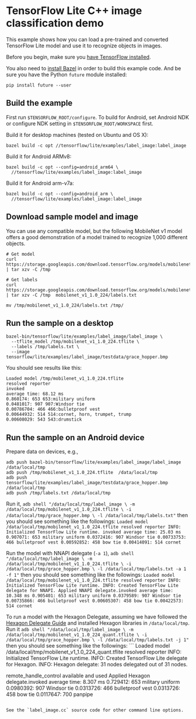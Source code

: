 # TensorFlow Lite C++ image classification demo

This example shows how you can load a pre-trained and converted TensorFlow Lite
model and use it to recognize objects in images.

Before you begin, make sure you
[have TensorFlow installed](https://www.tensorflow.org/install).

You also need to
[install Bazel](https://docs.bazel.build/versions/master/install.html) in order
to build this example code. And be sure you have the Python `future` module
installed:

```
pip install future --user
```

## Build the example

First run `$TENSORFLOW_ROOT/configure`. To build for Android, set Android NDK or
configure NDK setting in `$TENSORFLOW_ROOT/WORKSPACE` first.

Build it for desktop machines (tested on Ubuntu and OS X):

```
bazel build -c opt //tensorflow/lite/examples/label_image:label_image
```

Build it for Android ARMv8:

```
bazel build -c opt --config=android_arm64 \
  //tensorflow/lite/examples/label_image:label_image
```

Build it for Android arm-v7a:

```
bazel build -c opt --config=android_arm \
  //tensorflow/lite/examples/label_image:label_image
```

## Download sample model and image

You can use any compatible model, but the following MobileNet v1 model offers a
good demonstration of a model trained to recognize 1,000 different objects.

```
# Get model
curl https://storage.googleapis.com/download.tensorflow.org/models/mobilenet_v1_2018_02_22/mobilenet_v1_1.0_224.tgz | tar xzv -C /tmp

# Get labels
curl https://storage.googleapis.com/download.tensorflow.org/models/mobilenet_v1_1.0_224_frozen.tgz  | tar xzv -C /tmp  mobilenet_v1_1.0_224/labels.txt

mv /tmp/mobilenet_v1_1.0_224/labels.txt /tmp/
```

## Run the sample on a desktop

```
bazel-bin/tensorflow/lite/examples/label_image/label_image \
  --tflite_model /tmp/mobilenet_v1_1.0_224.tflite \
  --labels /tmp/labels.txt \
  --image tensorflow/lite/examples/label_image/testdata/grace_hopper.bmp
```

You should see results like this:

```
Loaded model /tmp/mobilenet_v1_1.0_224.tflite
resolved reporter
invoked
average time: 68.12 ms
0.860174: 653 653:military uniform
0.0481017: 907 907:Windsor tie
0.00786704: 466 466:bulletproof vest
0.00644932: 514 514:cornet, horn, trumpet, trump
0.00608029: 543 543:drumstick
```

## Run the sample on an Android device

Prepare data on devices, e.g.,

```
adb push bazel-bin/tensorflow/lite/examples/label_image/label_image  /data/local/tmp
adb push /tmp/mobilenet_v1_1.0_224.tflite  /data/local/tmp
adb push tensorflow/lite/examples/label_image/testdata/grace_hopper.bmp  /data/local/tmp
adb push /tmp/labels.txt /data/local/tmp
```

Run it,
`adb shell "/data/local/tmp/label_image \ -m /data/local/tmp/mobilenet_v1_1.0_224.tflite \ -i /data/local/tmp/grace_hopper.bmp \ -l /data/local/tmp/labels.txt"`
then you should see something like the followings:
`Loaded model /data/local/tmp/mobilenet_v1_1.0_224.tflite resolved reporter INFO: Initialized TensorFlow Lite runtime. invoked average time: 25.03 ms 0.907071: 653 military uniform 0.0372416: 907 Windsor tie 0.00733753: 466 bulletproof vest 0.00592852: 458 bow tie 0.00414091: 514 cornet`

Run the model with NNAPI delegate (`-a 1`),
`adb shell "/data/local/tmp/label_image \ -m /data/local/tmp/mobilenet_v1_1.0_224.tflite \ -i /data/local/tmp/grace_hopper.bmp \ -l /data/local/tmp/labels.txt -a 1 -f 1"`
then you should see something like the followings:
`Loaded model /data/local/tmp/mobilenet_v1_1.0_224.tflite resolved reporter INFO: Initialized TensorFlow Lite runtime. INFO: Created TensorFlow Lite delegate for NNAPI. Applied NNAPI delegate.invoked average time: 10.348 ms 0.905401: 653 military uniform 0.0379589: 907 Windsor tie 0.00735866: 466 bulletproof vest 0.00605307: 458 bow tie 0.00422573: 514 cornet`

To run a model with the Hexagon Delegate, assuming we have followed the
[Hexagon Delegate Guide](https://github.com/tensorflow/tensorflow/blob/master/tensorflow/lite/g3doc/performance/hexagon_delegate.md)
and installed Hexagon libraries in `/data/local/tmp`. Run it
`adb shell "/data/local/tmp/label_image \ -m /data/local/tmp/mobilenet_v1_1.0_224_quant.tflite \ -i /data/local/tmp/grace_hopper.bmp \ -l /data/local/tmp/labels.txt -j 1"`
then you should see something like the followings: ``` Loaded model
/data/local/tmp/mobilenet_v1_1.0_224_quant.tflite resolved reporter INFO:
Initialized TensorFlow Lite runtime. INFO: Created TensorFlow Lite delegate for
Hexagon. INFO: Hexagon delegate: 31 nodes delegated out of 31 nodes.

remote_handle_control available and used Applied Hexagon delegate.invoked
average time: 8.307 ms 0.729412: 653 military uniform 0.0980392: 907 Windsor tie
0.0313726: 466 bulletproof vest 0.0313726: 458 bow tie 0.0117647: 700 panpipe

```

See the `label_image.cc` source code for other command line options.
```
